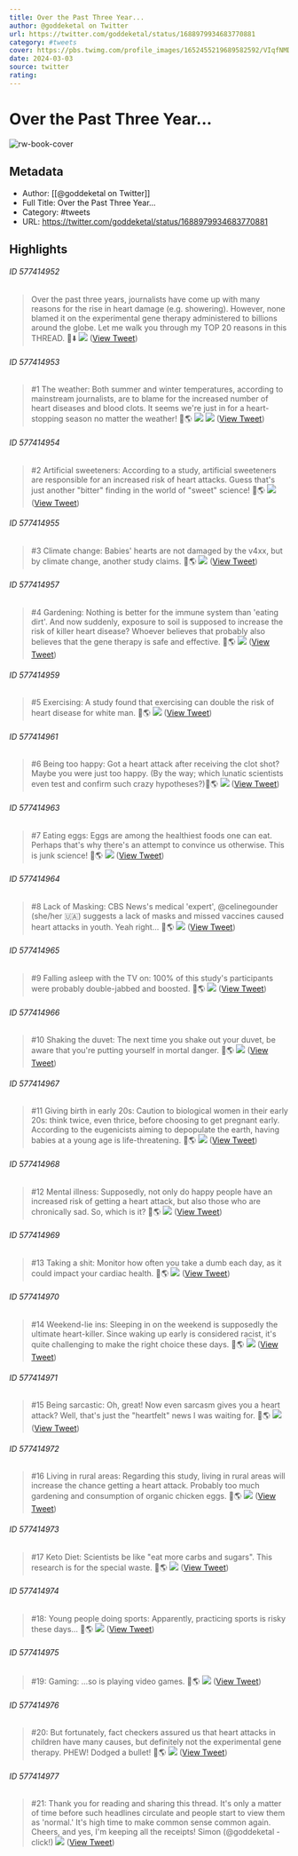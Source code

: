 ```yaml
---
title: Over the Past Three Year...
author: @goddeketal on Twitter
url: https://twitter.com/goddeketal/status/1688979934683770881
category: #tweets
cover: https://pbs.twimg.com/profile_images/1652455219689582592/VIqfNMD0.jpg
date: 2024-03-03
source: twitter
rating:
---
```

# Over the Past Three Year...

![rw-book-cover](https://pbs.twimg.com/profile_images/1652455219689582592/VIqfNMD0.jpg)

## Metadata
- Author: [[@goddeketal on Twitter]]
- Full Title: Over the Past Three Year...
- Category: #tweets
- URL: https://twitter.com/goddeketal/status/1688979934683770881

## Highlights
###### ID 577414952
> Over the past three years, journalists have come up with many reasons for the rise in heart damage (e.g. showering). However, none blamed it on the experimental gene therapy administered to billions around the globe.
> Let me walk you through my TOP 20 reasons in this THREAD. 🧵⬇️ 
> ![](https://pbs.twimg.com/media/F3B0FxkWgAQ0DpH.jpg) ([View Tweet](https://twitter.com/goddeketal/status/1688979934683770881))
    
###### ID 577414953
> #1 The weather: Both summer and winter temperatures, according to mainstream journalists, are to blame for the increased number of heart diseases and blood clots. It seems we're just in for a heart-stopping season no matter the weather! 🤡🌎 
> ![](https://pbs.twimg.com/media/F3Bq4TeXEAkqTWX.png) 
> ![](https://pbs.twimg.com/media/F3Bq4LMXEAANzEa.jpg) ([View Tweet](https://twitter.com/goddeketal/status/1688979938844487680))
    
###### ID 577414954
> #2 Artificial sweeteners: According to a study, artificial sweeteners are responsible for an increased risk of heart attacks. Guess that's just another "bitter" finding in the world of "sweet" science! 🤡🌎 
> ![](https://pbs.twimg.com/media/F3BrZu0XEAMs16e.png) ([View Tweet](https://twitter.com/goddeketal/status/1688979943101751301))
    
###### ID 577414955
> #3 Climate change: Babies' hearts are not damaged by the v4xx, but by climate change, another study claims. 🤡🌎 
> ![](https://pbs.twimg.com/media/F3Br51-XEA0XTF8.png) ([View Tweet](https://twitter.com/goddeketal/status/1688979949711962113))
    
###### ID 577414957
> #4 Gardening: Nothing is better for the immune system than 'eating dirt'. And now suddenly, exposure to soil is supposed to increase the risk of killer heart disease? Whoever believes that probably also believes that the gene therapy is safe and effective. 🤡🌎 
> ![](https://pbs.twimg.com/media/F3BsNAtWEAA7KLc.jpg) ([View Tweet](https://twitter.com/goddeketal/status/1688979954543792129))
    
###### ID 577414959
> #5 Exercising: A study found that exercising can double the risk of heart disease for white man. 🤡🌎 
> ![](https://pbs.twimg.com/media/F3Bs6ZwXQAAyHv1.jpg) ([View Tweet](https://twitter.com/goddeketal/status/1688979959585378304))
    
###### ID 577414961
> #6 Being too happy: Got a heart attack after receiving the clot shot? Maybe you were just too happy. (By the way; which lunatic scientists even test and confirm such crazy hypotheses?)🤡🌎 
> ![](https://pbs.twimg.com/media/F3BtXbqXEAApNav.png) ([View Tweet](https://twitter.com/goddeketal/status/1688979964345962496))
    
###### ID 577414963
> #7 Eating eggs: Eggs are among the healthiest foods one can eat. Perhaps that's why there's an attempt to convince us otherwise. This is junk science! 🤡🌎 
> ![](https://pbs.twimg.com/media/F3BttX1XEBUL6mJ.jpg) ([View Tweet](https://twitter.com/goddeketal/status/1688979972990402561))
    
###### ID 577414964
> #8 Lack of Masking: CBS News's medical 'expert', @celinegounder (she/her 🇺🇦) suggests a lack of masks and missed vaccines caused heart attacks in youth. Yeah right... 🤡🌎 
> ![](https://pbs.twimg.com/media/F3BuDdQXEAISfVv.png) ([View Tweet](https://twitter.com/goddeketal/status/1688979977193062400))
    
###### ID 577414965
> #9 Falling asleep with the TV on: 100% of this study's participants were probably double-jabbed and boosted. 🤡🌎 
> ![](https://pbs.twimg.com/media/F3BusEZXEA0E_nR.png) ([View Tweet](https://twitter.com/goddeketal/status/1688979981794201600))
    
###### ID 577414966
> #10 Shaking the duvet: The next time you shake out your duvet, be aware that you're putting yourself in mortal danger. 🤡🌎 
> ![](https://pbs.twimg.com/media/F3Bu9eeXEAQwCcS.jpg) ([View Tweet](https://twitter.com/goddeketal/status/1688979987305529344))
    
###### ID 577414967
> #11 Giving birth in early 20s: Caution to biological women in their early 20s: think twice, even thrice, before choosing to get pregnant early. According to the eugenicists aiming to depopulate the earth, having babies at a young age is life-threatening. 🤡🌎 
> ![](https://pbs.twimg.com/media/F3BvWWFXEAkVjXy.png) ([View Tweet](https://twitter.com/goddeketal/status/1688979992363884544))
    
###### ID 577414968
> #12 Mental illness: Supposedly, not only do happy people have an increased risk of getting a heart attack, but also those who are chronically sad. So, which is it? 🤡🌎 
> ![](https://pbs.twimg.com/media/F3Bv2o0XEAg0JHu.png) ([View Tweet](https://twitter.com/goddeketal/status/1688979996772098048))
    
###### ID 577414969
> #13 Taking a shit: Monitor how often you take a dumb each day, as it could impact your cardiac health. 🤡🌎 
> ![](https://pbs.twimg.com/media/F3BwROKXEAsu1LA.png) ([View Tweet](https://twitter.com/goddeketal/status/1688980000928636928))
    
###### ID 577414970
> #14 Weekend-lie ins: Sleeping in on the weekend is supposedly the ultimate heart-killer. Since waking up early is considered racist, it's quite challenging to make the right choice these days. 🤡🌎 
> ![](https://pbs.twimg.com/media/F3BwuwgXEBAfr97.png) ([View Tweet](https://twitter.com/goddeketal/status/1688980005202620417))
    
###### ID 577414971
> #15 Being sarcastic: Oh, great! Now even sarcasm gives you a heart attack? Well, that's just the "heartfelt" news I was waiting for. 🤡🌎 
> ![](https://pbs.twimg.com/media/F3BxP_MXEA8Pjmg.png) ([View Tweet](https://twitter.com/goddeketal/status/1688980009472401408))
    
###### ID 577414972
> #16 Living in rural areas: Regarding this study, living in rural areas will increase the chance getting a heart attack. Probably too much gardening and consumption of organic chicken eggs. 🤡🌎 
> ![](https://pbs.twimg.com/media/F3BxuQkXEBwMSsX.png) ([View Tweet](https://twitter.com/goddeketal/status/1688980015579303936))
    
###### ID 577414973
> #17 Keto Diet: Scientists be like "eat more carbs and sugars". This research is for the special waste. 🤡🌎 
> ![](https://pbs.twimg.com/media/F3ByDS_XEBgRxFD.jpg) ([View Tweet](https://twitter.com/goddeketal/status/1688980020037885953))
    
###### ID 577414974
> #18: Young people doing sports: Apparently, practicing sports is risky these days... 🤡🌎 
> ![](https://pbs.twimg.com/media/F3ByZUAXEBAoDjD.png) ([View Tweet](https://twitter.com/goddeketal/status/1688980024966225920))
    
###### ID 577414975
> #19: Gaming: ...so is playing video games. 🤡🌎 
> ![](https://pbs.twimg.com/media/F3Byo1BXEAk7X4c.png) ([View Tweet](https://twitter.com/goddeketal/status/1688980030011940866))
    
###### ID 577414976
> #20: But fortunately, fact checkers assured us that heart attacks in children have many causes, but definitely not the experimental gene therapy. PHEW! Dodged a bullet! 🤡🌎 
> ![](https://pbs.twimg.com/media/F3ByuniXEBoidMq.png) ([View Tweet](https://twitter.com/goddeketal/status/1688980044100620288))
    
###### ID 577414977
> #21: Thank you for reading and sharing this thread. It's only a matter of time before such headlines circulate and people start to view them as 'normal.' It's high time to make common sense common again.
> Cheers, and yes, I'm keeping all the receipts!
> Simon (@goddeketal - click!) 
> ![](https://pbs.twimg.com/media/F3BzCwsXEAwZXbv.jpg) ([View Tweet](https://twitter.com/goddeketal/status/1688980048433344512))
    
